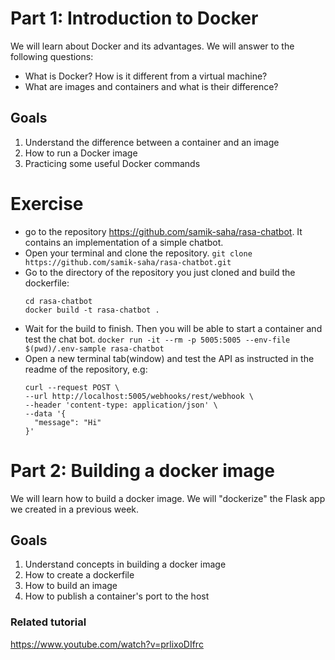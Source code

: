 # Part 1: Introduction to Docker

We will learn about Docker and its advantages. We will answer to the following questions:
- What is Docker? How is it different from a virtual machine?
- What are images and containers and what is their difference?

## Goals

1. Understand the difference between a container and an image
2. How to run a Docker image
3. Practicing some useful Docker commands

# Exercise
- go to the repository https://github.com/samik-saha/rasa-chatbot. It contains an implementation of a simple chatbot.
- Open your terminal and clone the repository. `git clone https://github.com/samik-saha/rasa-chatbot.git`
- Go to the directory of the repository you just cloned and build the dockerfile:
  ```
  cd rasa-chatbot
  docker build -t rasa-chatbot .
  ```
- Wait for the build to finish. Then you will be able to start a container and test the chat bot.
  `docker run -it --rm -p 5005:5005 --env-file $(pwd)/.env-sample rasa-chatbot`
- Open a new terminal tab(window) and test the API as instructed in the readme of the repository, e.g:
  ```
  curl --request POST \
  --url http://localhost:5005/webhooks/rest/webhook \
  --header 'content-type: application/json' \
  --data '{
    "message": "Hi"
  }'
  ```
# Part 2: Building a docker image

We will learn how to build a docker image. We will "dockerize" the Flask app we created in a previous week.

## Goals

1. Understand concepts in building a docker image
2. How to create a dockerfile
3. How to build an image
4. How to publish a container's port to the host

### Related tutorial

https://www.youtube.com/watch?v=prlixoDIfrc
